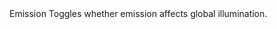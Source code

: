 <tr>
  <td>Emission</td>
  <td></td>
  <td>Toggles whether emission affects global illumination.</td>
</tr>

